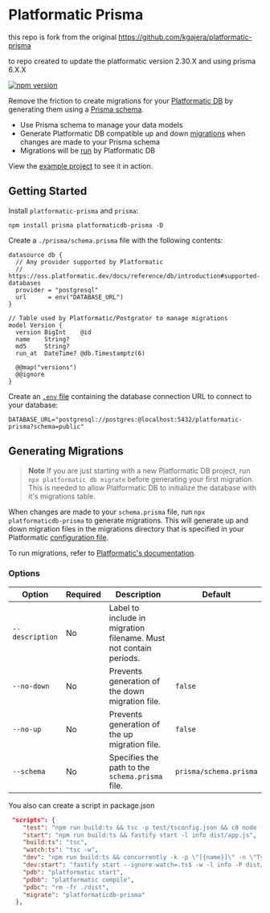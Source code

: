 # Platformatic Prisma

this repo is fork from the original https://github.com/kgajera/platformatic-prisma

to repo created to update the platformatic version 2.30.X and using prisma 6.X.X

[![npm version](https://badge.fury.io/js/platformaticdb-prisma.svg)](https://www.npmjs.com/package/platformaticdb-prisma)

Remove the friction to create migrations for your [Platformatic DB](https://oss.platformatic.dev/docs/reference/db/introduction) by generating them using a [Prisma schema](https://www.prisma.io/docs/concepts/components/prisma-schema).

- Use Prisma schema to manage your data models
- Generate Platformatic DB compatible up and down [migrations](https://oss.platformatic.dev/docs/reference/db/migrations) when changes are made to your Prisma schema
- Migrations will be [run](https://oss.platformatic.dev/docs/reference/db/migrations#how-to-run-migrations) by Platformatic DB

View the [example project](./example) to see it in action.

## Getting Started

Install `platformatic-prisma` and `prisma`:

```
npm install prisma platformaticdb-prisma -D
```

Create a `./prisma/schema.prisma` file with the following contents:

```prisma
datasource db {
  // Any provider supported by Platformatic
  // https://oss.platformatic.dev/docs/reference/db/introduction#supported-databases
  provider = "postgresql"
  url      = env("DATABASE_URL")
}

// Table used by Platformatic/Postgrator to manage migrations
model Version {
  version BigInt    @id
  name    String?
  md5     String?
  run_at  DateTime? @db.Timestamptz(6)

  @@map("versions")
  @@ignore
}
```

Create an [`.env` file](https://www.prisma.io/docs/guides/development-environment/environment-variables#using-env-files) containing the database connection URL to connect to your database:

```
DATABASE_URL="postgresql://postgres:@localhost:5432/platformatic-prisma?schema=public"
```

## Generating Migrations

> **Note**
> If you are just starting with a new Platformatic DB project, run `npx platformatic db migrate` before generating your first migration. This is needed to allow Platformatic DB to initialize the database with it's migrations table.

When changes are made to your `schema.prisma` file, run `npx platformaticdb-prisma` to generate migrations. This will generate up and down migration files in the migrations directory that is specified in your Platformatic [configuration file](https://oss.platformatic.dev/docs/reference/db/configuration#configuration-file).

To run migrations, refer to [Platformatic's documentation](https://oss.platformatic.dev/docs/reference/db/migrations).

### Options

| Option          | Required | Description                                                       | Default                |
| --------------- | -------- | ----------------------------------------------------------------- | ---------------------- |
| `--description` | No       | Label to include in migration filename. Must not contain periods. |                        |
| `--no-down`     | No       | Prevents generation of the down migration file.                   | `false`                |
| `--no-up`       | No       | Prevents generation of the up migration file.                     | `false`                |
| `--schema`      | No       | Specifies the path to the `schema.prisma` file.                   | `prisma/schema.prisma` |


You also can create a script in package.json

```json
 "scripts": {
    "test": "npm run build:ts && tsc -p test/tsconfig.json && c8 node --test -r ts-node/register \"test/**/*.ts\"",
    "start": "npm run build:ts && fastify start -l info dist/app.js",
    "build:ts": "tsc",
    "watch:ts": "tsc -w",
    "dev": "npm run build:ts && concurrently -k -p \"[{name}]\" -n \"TypeScript,App\" -c \"yellow.bold,cyan.bold\" \"npm:watch:ts\" \"npm:dev:start\"",
    "dev:start": "fastify start --ignore-watch=.ts$ -w -l info -P dist/app.js",
    "pdb": "platformatic start",
    "pdbb": "platformatic compile",
    "pdbc": "rm -fr ./dist",
    "migrate": "platformaticdb-prisma"
  },

```